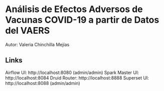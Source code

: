 # Análisis de Efectos Adversos de Vacunas COVID-19 a partir de Datos del VAERS

Autor: Valeria Chinchilla Mejías

## Links

Airflow UI: http://localhost:8080 (admin/admin)
Spark Master UI: http://localhost:8084
Druid Router: http://localhost:8888
Superset UI: http://localhost:8088 (admin/admin)
